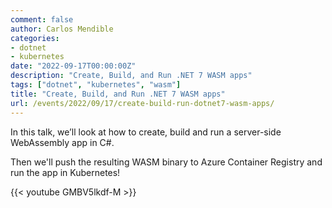 ```yaml
---
comment: false
author: Carlos Mendible
categories:
- dotnet
- kubernetes
date: "2022-09-17T00:00:00Z"
description: "Create, Build, and Run .NET 7 WASM apps"
tags: ["dotnet", "kubernetes", "wasm"]
title: "Create, Build, and Run .NET 7 WASM apps"
url: /events/2022/09/17/create-build-run-dotnet7-wasm-apps/
---
```


In this talk, we’ll look at how to create, build and run a server-side WebAssembly app in C#.

Then we'll push the resulting WASM binary to Azure Container Registry and run the app in Kubernetes!

{{< youtube GMBV5lkdf-M >}}

